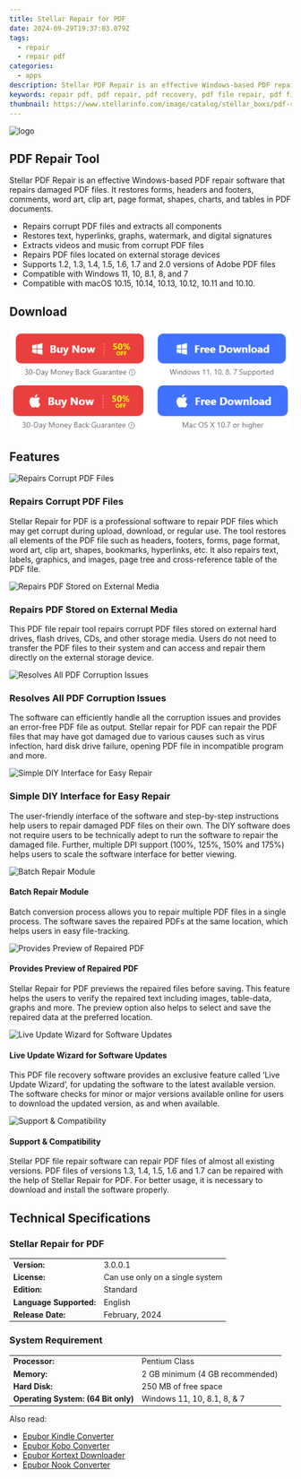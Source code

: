 ```yaml
---
title: Stellar Repair for PDF
date: 2024-09-29T19:37:03.079Z
tags: 
  - repair
  - repair pdf
categories: 
  - apps
description: Stellar PDF Repair is an effective Windows-based PDF repair software that repairs damaged PDF files. It restores forms, headers and footers, comments, word art, clip art, page format, shapes, charts, and tables in PDF documents.
keywords: repair pdf, pdf repair, pdf recovery, pdf file repair, pdf file recovery, pdf repair tool, pdf recovery tool, pdf file repair tool, pdf file recovery tool
thumbnail: https://www.stellarinfo.com/image/catalog/stellar_boxs/pdf-repair.png
---
```


![logo](https://www.stellarinfo.com/image/catalog/stellar_boxs/pdf-repair.png)

## PDF Repair Tool

Stellar PDF Repair is an effective Windows-based PDF repair software that repairs damaged PDF files. It restores forms, headers and footers, comments, word art, clip art, page format, shapes, charts, and tables in PDF documents.

- Repairs corrupt PDF files and extracts all components
- Restores text, hyperlinks, graphs, watermark, and digital signatures
- Extracts videos and music from corrupt PDF files
- Repairs PDF files located on external storage devices
- Supports 1.2, 1.3, 1.4, 1.5, 1.6, 1.7 and 2.0 versions of Adobe PDF files
- Compatible with Windows 11, 10, 8.1, 8, and 7
- Compatible with macOS 10.15, 10.14, 10.13, 10.12, 10.11 and 10.10.

## Download

[![Download](/images/common/buy-download-win.png)](https://secure.2checkout.com/order/cart.php?PRODS=4694056&QTY=1&AFFILIATE=108875)
[![Download](/images/common/buy-download-mac.png)](https://secure.2checkout.com/order/cart.php?PRODS=4694057&QTY=1&AFFILIATE=108875)

## Features

![Repairs Corrupt PDF Files](https://www.stellarinfo.com/image/catalog/feature-icon/PDF-Repair/Repairs-corrupt-Adobe-PDF-files.png)

### Repairs Corrupt PDF Files

Stellar Repair for PDF is a professional software to repair PDF files which may get corrupt during upload, download, or regular use. The tool restores all elements of the PDF file such as headers, footers, forms, page format, word art, clip art, shapes, bookmarks, hyperlinks, etc. It also repairs text, labels, graphics, and images, page tree and cross-reference table of the PDF file.

![Repairs PDF Stored on External Media](https://www.stellarinfo.com/image/catalog/feature-icon/PDF-Repair/Repairs-PDF-files-from-External-Storage.png)

### Repairs PDF Stored on External Media

This PDF file repair tool repairs corrupt PDF files stored on external hard drives, flash drives, CDs, and other storage media. Users do not need to transfer the PDF files to their system and can access and repair them directly on the external storage device.

![Resolves All PDF Corruption Issues](https://www.stellarinfo.com/image/catalog/feature-icon/PDF-Repair/Handles-All-PDF-Corruption-Issues.png)

### Resolves All PDF Corruption Issues

The software can efficiently handle all the corruption issues and provides an error-free PDF file as output. Stellar repair for PDF can repair the PDF files that may have got damaged due to various causes such as virus infection, hard disk drive failure, opening PDF file in incompatible program and more.

![Simple DIY Interface for Easy Repair](https://www.stellarinfo.com/image/catalog/feature-icon/Customizable-user-friendly-options.png)

### Simple DIY Interface for Easy Repair

The user-friendly interface of the software and step-by-step instructions help users to repair damaged PDF files on their own. The DIY software does not require users to be technically adept to run the software to repair the damaged file. Further, multiple DPI support (100%, 125%, 150% and 175%) helps users to scale the software interface for better viewing.

![Batch Repair Module](https://www.stellarinfo.com/image/catalog/feature-icon/Supports-Unicode-EDB-file-repair.png)

#### Batch Repair Module

Batch conversion process allows you to repair multiple PDF files in a single process. The software saves the repaired PDFs at the same location, which helps users in easy file-tracking.

![Provides Preview of Repaired PDF](https://www.stellarinfo.com/image/catalog/feature-icon/Enable-Preview-of-User-Mailboxes-Before-Recovery.png)

#### Provides Preview of Repaired PDF

Stellar Repair for PDF previews the repaired files before saving. This feature helps the users to verify the repaired text including images, table-data, graphs and more. The preview option also helps to select and save the repaired data at the preferred location.

![Live Update Wizard for Software Updates](https://www.stellarinfo.com/image/catalog/feature-icon/PDF-Repair/Provides-Live-Update-Wizard-for-Updating-Software.png)

#### Live Update Wizard for Software Updates

This PDF file recovery software provides an exclusive feature called ‘Live Update Wizard’, for updating the software to the latest available version. The software checks for minor or major versions available online for users to download the updated version, as and when available.

![Support & Compatibility](https://www.stellarinfo.com/image/catalog/feature-icon/Wide-Compatibility.png)

#### Support & Compatibility

Stellar PDF file repair software can repair PDF files of almost all existing versions. PDF files of versions 1.3, 1.4, 1.5, 1.6 and 1.7 can be repaired with the help of Stellar Repair for PDF. For better usage, it is necessary to download and install the software properly.

## Technical Specifications

### Stellar Repair for PDF

<table><tbody><tr><td><strong>Version:</strong></td><td>3.0.0.1</td></tr><tr><td><strong>License:</strong></td><td>Can use only on a single system</td></tr><tr><td><strong>Edition:</strong></td><td>Standard</td></tr><tr><td><strong>Language Supported:</strong></td><td>English</td></tr><tr><td><strong>Release Date:</strong></td><td>February, 2024</td></tr></tbody></table>

### System Requirement

<table><tbody><tr><td><strong>Processor:</strong></td><td>Pentium Class</td></tr><tr><td><strong>Memory:</strong></td><td>2 GB minimum<span> (4 GB recommended)</span></td></tr><tr><td><strong>Hard Disk:</strong></td><td>250 MB of free space</td></tr><tr><td><strong>Operating System:
(64 Bit only)</strong></td><td>Windows 11, 10, 8.1, 8, &amp; 7</td></tr></tbody></table>

<ins class="adsbygoogle"
    style="display:block"
    data-ad-format="autorelaxed"
    data-ad-client="ca-pub-7571918770474297"
    data-ad-slot="1223367746"></ins>

<span class="atpl-alsoreadstyle">Also read:</span>
<div><ul>
<li><a href="https://tools.techidaily.com/epubor/kindle-converter/"><u>Epubor Kindle Converter</u></a></li>
<li><a href="https://tools.techidaily.com/epubor/kobo-converter/"><u>Epubor Kobo Converter</u></a></li>
<li><a href="https://tools.techidaily.com/epubor/kortext-downloader/"><u>Epubor Kortext Downloader</u></a></li>
<li><a href="https://tools.techidaily.com/epubor/nook-converter/"><u>Epubor Nook Converter</u></a></li>
</ul></div>

